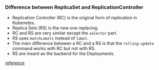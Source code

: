 ### Difference between ReplicaSet and ReplicationController

- Replication Controller (RC) is the original form of replication in Kubenetes.
- Replica Sets (RS) is the new one replacing.
- RC and RS are very similar except the `selector` part.
- RS uses `matchLabels` instead of `label`.
- The main difference between a RC and a RS is that the `rolling-update` command works with RC but not with RS.
- RS are meant as the backend for the Deployments.


[reference](https://www.mirantis.com/blog/kubernetes-replication-controller-replica-set-and-deployments-understanding-replication-options/)
